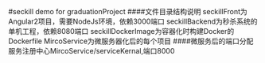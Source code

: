 #seckill demo for graduationProject
####文件目录结构说明
seckillFront为Angular2项目，需要NodeJs环境，依赖3000端口
seckillBackend为秒杀系统的单机工程，依赖8080端口
seckillDockerImage为容器化时构建Docker的Dockerfile
MircoService为微服务器化后的每个项目
####微服务后的端口分配
服务注册中心MircoService/serviceKernal,端口8000
